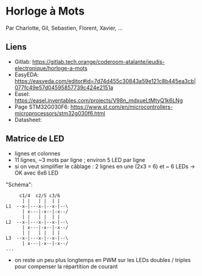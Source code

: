 # Horloge à Mots
Par Charlotte, Gil, Sebastien, Florent, Xavier, ...

## Liens

- Gitlab: https://gitlab.tech.orange/coderoom-atalante/jeudis-electronique/horloge-a-mots
- EasyEDA: https://easyeda.com/editor#id=7d74d455c30843a59e121c8b445ea3cb|077fc49e57d04595857739c424e2151a
- Easel: https://easel.inventables.com/projects/V98n_mdxueLtMtyQ1k6LNg
- Page STM32G030F6: https://www.st.com/en/microcontrollers-microprocessors/stm32g030f6.html
- Datasheet: 

## Matrice de LED

- lignes et colonnes
- 11 lignes, ~3 mots par ligne ; environ 5 LED par ligne
- si on veut simplifier le câblage : 2 lignes en une (2x3 = 6) et ~ 6 LEDs 
-> OK avec 6x6 LED 

"Schéma": 
```
     c1/4  c2/5 c3/6
      | |   | |  | |
L1  --x-|---x-|--x-|--\
      | x---|-x--|-x--/
      | |   | |  | |
L2  --x-|---x-|--x-|--\
      | x---|-x--|-x--/
      | |   | |  | |
L3  --x-|---x-|--x-|--\
      | x---|-x--|-x--/
...
```
- on reste un peu plus longtemps en PWM sur les LEDs doubles / triples pour compenser la répartition de courant

